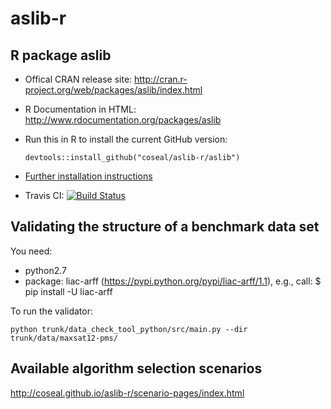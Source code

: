 aslib-r
============================

## R package aslib

* Offical CRAN release site:
  http://cran.r-project.org/web/packages/aslib/index.html

* R Documentation in HTML:
  http://www.rdocumentation.org/packages/aslib

* Run this in R to install the current GitHub version:
  ```splus
  devtools::install_github("coseal/aslib-r/aslib")
  ```

* [Further installation instructions](https://github.com/tudo-r/PackagesInfo/wiki/Installation-Information)

* Travis CI: [![Build Status](https://travis-ci.org/berndbischl/coseal-algsel-benchmark-repo.png)](https://travis-ci.org/berndbischl/coseal-algsel-benchmark-repo)


## Validating the structure of a benchmark data set

You need:

* python2.7
* package: liac-arff (https://pypi.python.org/pypi/liac-arff/1.1), 
  e.g., call: $ pip install -U liac-arff

To run the validator:

`python trunk/data_check_tool_python/src/main.py --dir trunk/data/maxsat12-pms/`


## Available algorithm selection scenarios

http://coseal.github.io/aslib-r/scenario-pages/index.html

